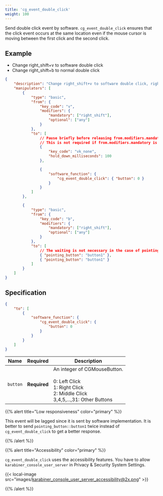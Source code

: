 ```yaml
---
title: 'cg_event_double_click'
weight: 100
---
```


Send double click event by software.
`cg_event_double_click` ensures that the click event occurs at the same location even if the mouse cursor is moving between the first click and the second click.

## Example

-   Change right_shift+v to software double click
-   Change right_shift+b to normal double click

```json
{
    "description": "Change right_shift+v to software double click, right_shift+b to normal double click",
    "manipulators": [
        {
            "type": "basic",
            "from": {
                "key_code": "v",
                "modifiers": {
                    "mandatory": ["right_shift"],
                    "optional": ["any"]
                }
            },
            "to": [
                // Pause briefly before releasing from.modifiers.mandatory.
                // This is not required if from.modifiers.mandatory is not specified.
                {
                    "key_code": "vk_none",
                    "hold_down_milliseconds": 100
                },

                {
                    "software_function": {
                        "cg_event_double_click": { "button": 0 }
                    }
                }
            ]
        },

        {
            "type": "basic",
            "from": {
                "key_code": "b",
                "modifiers": {
                    "mandatory": ["right_shift"],
                    "optional": ["any"]
                }
            },
            "to": [
                // The waiting is not necessary in the case of pointing_button.
                { "pointing_button": "button1" },
                { "pointing_button": "button1" }
            ]
        }
    ]
}
```

## Specification

```json
{
    "to": [
        {
            "software_function": {
                "cg_event_double_click": {
                    "button": 0
                }
            }
        }
    ]
}
```

| Name     | Required     | Description                                                                                                           |
| -------- | ------------ | --------------------------------------------------------------------------------------------------------------------- |
| `button` | **Required** | An integer of CGMouseButton.<br><br>0: Left Click<br>1: Right Click<br>2: Middle Click<br>3,4,5,...,31: Other Buttons |

{{% alert title="Low responsiveness" color="primary" %}}

This event will be lagged since it is sent by software implementation.
It is better to send `pointing_button::button1` twice instead of `cg_event_double_click` to get a better response.

{{% /alert %}}

{{% alert title="Accessibility" color="primary" %}}

`cg_event_double_click` uses the accessibility features.
You have to allow `karabiner_console_user_server` in Privacy & Security System Settings.

{{< local-image src="images/karabiner_console_user_server_accessibility@2x.png" >}}

{{% /alert %}}
